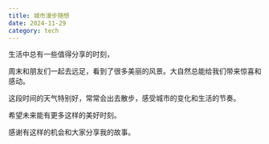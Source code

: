 ```yaml
---
title: 城市漫步随想
date: 2024-11-29
category: tech
---
```


生活中总有一些值得分享的时刻，

周末和朋友们一起去远足，看到了很多美丽的风景。大自然总能给我们带来惊喜和感动。

这段时间的天气特别好，常常会出去散步，感受城市的变化和生活的节奏。

希望未来能有更多这样的美好时刻。

感谢有这样的机会和大家分享我的故事。